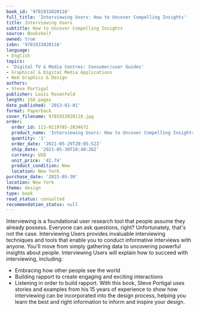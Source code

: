 ```yaml
---
book_id: '9781933820118'
full_title: 'Interviewing Users: How to Uncover Compelling Insights'
title: Interviewing Users
subtitle: How to Uncover Compelling Insights
source: Bookshelf
owned: true
isbn: '9781933820118'
language:
- English
topics:
- 'Digital TV & Media Centres: Consumer/user Guides'
- Graphical & Digital Media Applications
- Web Graphics & Design
authors:
- Steve Portigal
publisher: Louis Rosenfeld
length: 158 pages
date_published: '2013-01-01'
format: Paperback
cover_filename: 9781933820118.jpg
order:
  order_id: 113-0119785-2834672
  product_name: 'Interviewing Users: How to Uncover Compelling Insights'
  quantity: '1'
  order_date: '2021-05-29T20:05:52Z'
  ship_date: '2021-05-30T18:48:26Z'
  currency: USD
  unit_price: '42.74'
  product_condition: New
  location: New York
purchase_date: '2021-05-30'
location: New York
theme: design
type: book
read_status: consulted
recommendation_status: null
---
```

Interviewing is a foundational user research tool that people assume they already possess. Everyone can ask questions, right? Unfortunately, that's not the case. Interviewing Users provides invaluable interviewing techniques and tools that enable you to conduct informative interviews with anyone. You'll move from simply gathering data to uncovering powerful insights about people.
Interviewing Users will explain how to succeed with interviewing, including:
* Embracing how other people see the world
* Building rapport to create engaging and exciting interactions
* Listening in order to build rapport.
With this book, Steve Portigal uses stories and examples from his 15 years of experience to show how interviewing can be incorporated into the design process, helping you learn the best and right information to inform and inspire your design.
